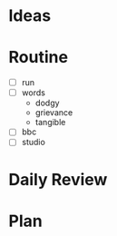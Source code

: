 # Ideas
# Routine
- [ ] run
- [ ] words
	- dodgy
	- grievance
	- tangible
- [ ] bbc
- [ ] studio
# Daily Review

# Plan

